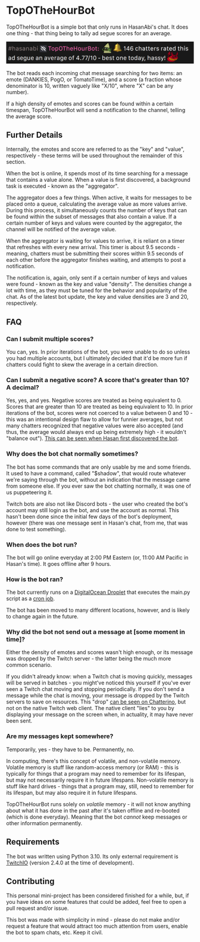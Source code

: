 # TopOTheHourBot

TopOTheHourBot is a simple bot that only runs in HasanAbi's chat. It does one thing - that thing being to tally ad segue scores for an average.

![](./.github/assets/example.png)

The bot reads each incoming chat message searching for two items: an emote (DANKIES, PogO, or TomatoTime), and a score (a fraction whose denominator is 10, written vaguely like "X/10", where "X" can be any number).

If a high density of emotes and scores can be found within a certain timespan, TopOTheHourBot will send a notification to the channel, telling the average score.

## Further Details

Internally, the emotes and score are referred to as the "key" and "value", respectively - these terms will be used throughout the remainder of this section.

When the bot is online, it spends most of its time searching for a message that contains a value alone. When a value is first discovered, a background task is executed - known as the "aggregator".

The aggregator does a few things. When active, it waits for messages to be placed onto a queue, calculating the average value as more values arrive. During this process, it simultaneously counts the number of keys that can be found within the subset of messages that also contain a value. If a certain number of keys and values were counted by the aggregator, the channel will be notified of the average value.

When the aggregator is waiting for values to arrive, it is reliant on a timer that refreshes with every new arrival. This timer is about 9.5 seconds - meaning, chatters must be submitting their scores within 9.5 seconds of each other before the aggregator finishes waiting, and attempts to post a notification.

The notification is, again, only sent if a certain number of keys and values were found - known as the key and value "density". The densities change a lot with time, as they must be tuned for the behavior and popularity of the chat. As of the latest bot update, the key and value densities are 3 and 20, respectively.

## FAQ

### Can I submit multiple scores?

You can, yes. In prior iterations of the bot, you were unable to do so unless you had multiple accounts, but I ultimately decided that it'd be more fun if chatters could fight to skew the average in a certain direction.

### Can I submit a negative score? A score that's greater than 10? A decimal?

Yes, yes, and yes. Negative scores are treated as being equivalent to 0. Scores that are greater than 10 are treated as being equivalent to 10. In prior iterations of the bot, scores were not coerced to a value between 0 and 10 - this was an intentional design flaw to allow for funnier averages, but not many chatters recognized that negative values were also accepted (and thus, the average would always end up being extremely high - it wouldn't "balance out"). [This can be seen when Hasan first discovered the bot](https://clips.twitch.tv/ConfidentArtisticRutabagaKevinTurtle-LzPv2rHJROiM0bA_).

### Why does the bot chat normally sometimes?

The bot has some commands that are only usable by me and some friends. It used to have a command, called "$shadow", that would route whatever we're saying through the bot, without an indication that the message came from someone else. If you ever saw the bot chatting normally, it was one of us puppeteering it.

Twitch bots are also not like Discord bots - the user who created the bot's account may still login as the bot, and use the account as normal. This hasn't been done since the initial few days of the bot's deployment, however (there was one message sent in Hasan's chat, from me, that was done to test something).

### When does the bot run?

The bot will go online everyday at 2:00 PM Eastern (or, 11:00 AM Pacific in Hasan's time). It goes offline after 9 hours.

### How is the bot ran?

The bot currently runs on a [DigitalOcean Droplet](https://www.digitalocean.com/products/droplets) that executes the main.py script as a [cron job](https://en.wikipedia.org/wiki/Cron).

The bot has been moved to many different locations, however, and is likely to change again in the future.

### Why did the bot not send out a message at [some moment in time]?

Either the density of emotes and scores wasn't high enough, or its message was dropped by the Twitch server - the latter being the much more common scenario.

If you didn't already know: when a Twitch chat is moving quickly, messages will be served in batches - you might've noticed this yourself if you've ever seen a Twitch chat moving and stopping periodically. If you don't send a message while the chat is moving, your message is dropped by the Twitch servers to save on resources. This "drop" [can be seen on Chatterino](https://github.com/Chatterino/chatterino2/issues/1213), but not on the native Twitch web client. The native client "lies" to you by displaying your message on the screen when, in actuality, it may have never been sent.

### Are my messages kept somewhere?

Temporarily, yes - they have to be. Permanently, no.

In computing, there's this concept of volatile, and non-volatile memory. Volatile memory is stuff like random-access memory (or RAM) - this is typically for things that a program may need to remember for its lifespan, but may not necessarily require it in future lifespans. Non-volatile memory is stuff like hard drives - things that a program may, still, need to remember for its lifespan, but may also require it in future lifespans.

TopOTheHourBot runs solely on *volatile* memory - it will not know anything about what it has done in the past after it's taken offline and re-booted (which is done everyday). Meaning that the bot *cannot* keep messages or other information permanently.

## Requirements

The bot was written using Python 3.10. Its only external requirement is [TwitchIO](https://twitchio.dev/en/latest/) (version 2.4.0 at the time of development).

## Contributing

This personal mini-project has been considered finished for a while, but, if you have ideas on some features that could be added, feel free to open a pull request and/or issue.

This bot was made with simplicity in mind - please do not make and/or request a feature that would attract too much attention from users, enable the bot to spam chats, etc. Keep it civil.

